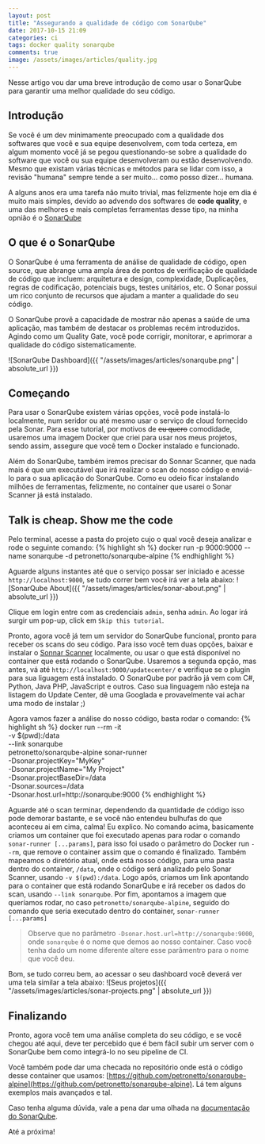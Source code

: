 ```yaml
---
layout: post
title: "Assegurando a qualidade de código com SonarQube"
date: 2017-10-15 21:09
categories: ci
tags: docker quality sonarqube
comments: true
image: /assets/images/articles/quality.jpg
---
```


Nesse artigo vou dar uma breve introdução de como usar o SonarQube para garantir uma melhor qualidade do seu código.


## Introdução  

Se você é um dev minimamente preocupado com a qualidade dos softwares que você e sua equipe desenvolvem, com toda certeza, em algum momento você já se pegou questionando-se sobre a qualidade do software que você ou sua equipe desenvolveram ou estão desenvolvendo.
Mesmo que existam várias técnicas e métodos para se lidar com isso, a revisão "humana" sempre tende a ser muito... como posso dizer... humana.  

A alguns anos era uma tarefa não muito trivial, mas felizmente hoje em dia é muito mais simples, devido ao advendo dos softwares de **code quality**, e uma das melhores e mais completas ferramentas desse tipo, na minha opnião é o [SonarQube](https://www.sonarqube.org)  



## O que é o SonarQube  

O SonarQube é uma ferramenta de análise de qualidade de código, open source, que abrange uma ampla área de pontos de verificação de qualidade de código que incluem: arquitetura e design, complexidade, Duplicações, regras de codificação, potenciais bugs, testes unitários, etc. O Sonar possui um rico conjunto de recursos que ajudam a manter a qualidade do seu código.

O SonarQube provê a capacidade de mostrar não apenas a saúde de uma aplicação, mas também de destacar os problemas recém introduzidos. Agindo como um Quality Gate, você pode corrigir, monitorar, e aprimorar a qualidade do código sistematicamente.

![SonarQube Dashboard]({{ "/assets/images/articles/sonarqube.png" | absolute_url }})



## Começando

Para usar o SonarQube existem várias opções, você pode instalá-lo localmente, num seridor ou até mesmo usar o serviço de cloud fornecido pela Sonar. Para esse tutorial, por motivos de <s>eu quero</s> comodidade, usaremos uma imagem Docker que criei para usar nos meus projetos, sendo assim, assegure que você tem o Docker instalado e funcionado.

Além do SonarQube, também iremos precisar do Sonnar Scanner, que nada mais é que um executável que irá realizar o scan do nosso código e enviá-lo para o sua aplicação do SonarQube. Como eu odeio ficar instalando milhões de ferramentas, felizmente, no container que usarei o Sonar Scanner já está instalado.



## Talk is cheap. Show me the code

Pelo terminal, acesse a pasta do projeto cujo o qual você deseja analizar e rode o seguinte comando:
{% highlight sh %}
docker run -p 9000:9000 --name sonarqube -d petronetto/sonarqube-alpine
{% endhighlight %}

Aguarde alguns instantes até que o serviço possar ser iniciado e acesse `http://localhost:9000`, se tudo correr bem você irá ver a tela abaixo:
![SonarQube About]({{ "/assets/images/articles/sonar-about.png" | absolute_url }})

Clique em login entre com as credenciais `admin`, senha `admin`. Ao logar irá surgir um pop-up, click em `Skip this tutorial`.

Pronto, agora você já tem um servidor do SonarQube funcional, pronto para receber os scans do seu código. Para isso você tem duas opções, baixar e instalar o [Sonnar Scanner](https://docs.sonarqube.org/display/SCAN/Analyzing+with+SonarQube+Scanner) localmente, ou usar o que está disponível no container que está rodando o SonarQube. Usaremos a segunda opção, mas antes, vá até `http://localhost:9000/updatecenter/` e verifique se o plugin para sua liguagem está instalado. O SonarQube por padrão já vem com C#, Python, Java PHP, JavaScript e outros. Caso sua linguagem não esteja na listagem do Update Center, dê uma Googlada e provavelmente vai achar uma modo de instalar ;)

Agora vamos fazer a análise do nosso código, basta rodar o comando:
{% highlight sh %}
docker run --rm -it \
    -v $(pwd):/data \
    --link sonarqube \
    petronetto/sonarqube-alpine sonar-runner \
    -Dsonar.projectKey="MyKey" \
    -Dsonar.projectName="My Project" \
    -Dsonar.projectBaseDir=/data \
    -Dsonar.sources=/data \
    -Dsonar.host.url=http://sonarqube:9000
{% endhighlight %}

Aguarde até o scan terminar, dependendo da quantidade de código isso pode demorar bastante, e se você não entendeu bulhufas do que aconteceu ai em cima, calma! Eu explico. 
No comando acima, basicamente criamos um container que foi executado apenas para rodar o comando `sonar-runner [...params]`, para isso foi usado o parâmetro do Docker run `--rm`, que remove o container assim que o comando é finalizado. 
Também mapeamos o diretório atual, onde está nosso código, para uma pasta dentro do container, `/data`, onde o código será analizado pelo Sonar Scanner, usando `-v $(pwd):/data`.
Logo após, criamos um link apontando para o container que está rodando SonarQube e irá receber os dados do scan, usando `--link sonarqube`.
Por fim, apontamos a imagem que queríamos rodar, no caso `petronetto/sonarqube-alpine`, seguido do comando que seria executado dentro do container, `sonar-runner [...params]`
> Observe que no parâmetro `-Dsonar.host.url=http://sonarqube:9000`, onde `sonarqube` é o nome que demos ao nosso container. Caso você tenha dado um nome diferente altere esse parâmentro para o nome que você deu.

Bom, se tudo correu bem, ao acessar o seu dashboard você deverá ver uma tela similar a tela abaixo:
![Seus projetos]({{ "/assets/images/articles/sonar-projects.png" | absolute_url }})



## Finalizando

Pronto, agora você tem uma análise completa do seu código, e se você chegou até aqui, deve ter percebido que é bem fácil subir um server com o SonarQube bem como integrá-lo no seu pipeline de CI.

Você também pode dar uma checada no repositório onde está o código desse container que usamos: [https://github.com/petronetto/sonarqube-alpine](https://github.com/petronetto/sonarqube-alpine). Lá tem alguns exemplos mais avançados e tal.

Caso tenha alguma dúvida, vale a pena dar uma olhada na [documentação do SonarQube](https://docs.sonarqube.org/display/SONAR/Documentation).


Até a próxima!


